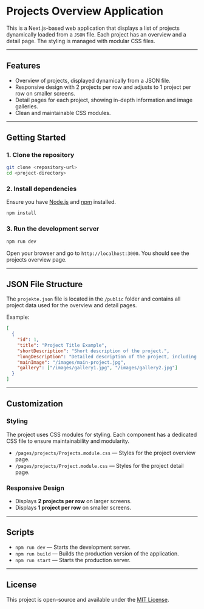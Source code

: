 # **Projects Overview Application**

This is a Next.js-based web application that displays a list of projects dynamically loaded from a `JSON` file. Each project has an overview and a detail page. The styling is managed with modular CSS files.

---

## **Features**

- Overview of projects, displayed dynamically from a JSON file.
- Responsive design with 2 projects per row and adjusts to 1 project per row on smaller screens.
- Detail pages for each project, showing in-depth information and image galleries.
- Clean and maintainable CSS modules.

---

## **Getting Started**

### **1. Clone the repository**

```bash
git clone <repository-url>
cd <project-directory>
```

### **2. Install dependencies**

Ensure you have [Node.js](https://nodejs.org) and [npm](https://www.npmjs.com/) installed.

```bash
npm install
```

### **3. Run the development server**

```bash
npm run dev
```

Open your browser and go to `http://localhost:3000`. You should see the projects overview page.

---

## **JSON File Structure**

The `projekte.json` file is located in the `/public` folder and contains all project data used for the overview and detail pages.

Example:

```json
[
  {
    "id": 1,
    "title": "Project Title Example",
    "shortDescription": "Short description of the project.",
    "longDescription": "Detailed description of the project, including any specific details.",
    "mainImage": "/images/main-project.jpg",
    "gallery": ["/images/gallery1.jpg", "/images/gallery2.jpg"]
  }
]
```

---

## **Customization**

### **Styling**

The project uses CSS modules for styling. Each component has a dedicated CSS file to ensure maintainability and modularity.

- `/pages/projects/Projects.module.css` — Styles for the project overview page.
- `/pages/projects/Project.module.css` — Styles for the project detail page.

### **Responsive Design**

- Displays **2 projects per row** on larger screens.
- Displays **1 project per row** on smaller screens.

---

## **Scripts**

- `npm run dev` — Starts the development server.
- `npm run build` — Builds the production version of the application.
- `npm run start` — Starts the production server.

---

## **License**

This project is open-source and available under the [MIT License](https://opensource.org/licenses/MIT).